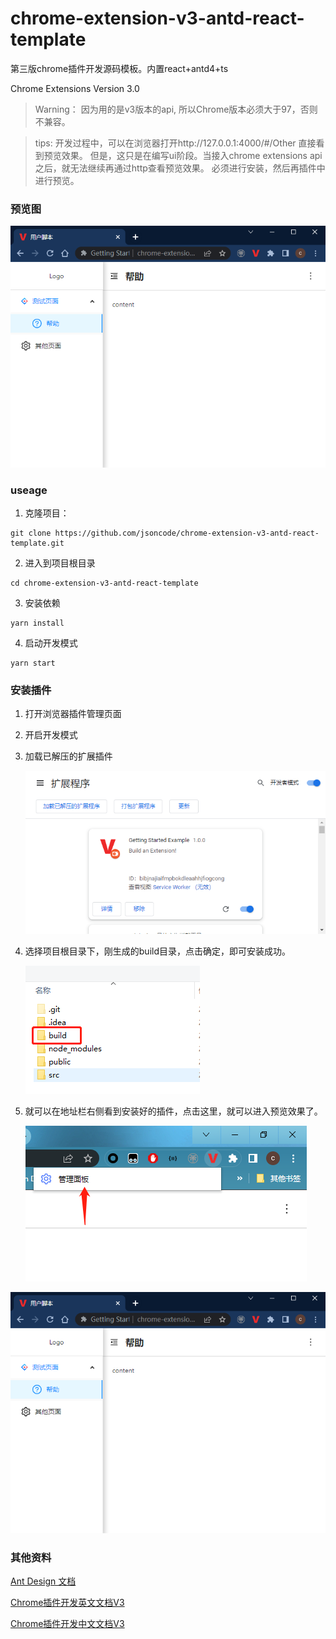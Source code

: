 # chrome-extension-v3-antd-react-template
第三版chrome插件开发源码模板。内置react+antd4+ts

Chrome Extensions Version 3.0

> Warning： 因为用的是v3版本的api, 所以Chrome版本必须大于97，否则不兼容。

> tips: 开发过程中，可以在浏览器打开http://127.0.0.1:4000/#/Other 直接看到预览效果。
> 但是，这只是在编写ui阶段。当接入chrome extensions api之后，就无法继续再通过http查看预览效果。
> 必须进行安装，然后再插件中进行预览。
### 预览图
![预览图](./preview/preview.png)

### useage

1. 克隆项目：
```shell
git clone https://github.com/jsoncode/chrome-extension-v3-antd-react-template.git
```

2. 进入到项目根目录
```shell
cd chrome-extension-v3-antd-react-template
```

3. 安装依赖

```shell
yarn install
```

4. 启动开发模式
```shell
yarn start
```

### 安装插件

1. 打开浏览器插件管理页面
2. 开启开发模式
3. 加载已解压的扩展插件

   ![第一步](./preview/step1.png)

4. 选择项目根目录下，刚生成的build目录，点击确定，即可安装成功。

   ![第二步](./preview/step2.png)

5. 就可以在地址栏右侧看到安装好的插件，点击这里，就可以进入预览效果了。

   ![第三步](./preview/step3.png)

![预览图](./preview/preview.png)

### 其他资料

[Ant Design 文档](https://ant.design)

[Chrome插件开发英文文档V3](https://developer.chrome.com/docs/extensions/mv3/)

[Chrome插件开发中文文档V3](https://doc.yilijishu.info/chrome/)


